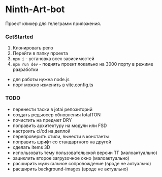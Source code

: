 # Ninth-Art-bot
Проект кликер для телеграмм приложения.

### GetStarted
1. Клонировать репо
2. Перейти в папку проекта
3. `npm i` - установка всех зависимостей
4. `npm run dev` - поднять проект локально на 3000 порту в режиме разработки
- для работы нужна node.js
- порт можно изменить в vite.config.ts

### TODO
* перенести таски в jotai репозиторий
* создать редьюсер обновления totalTON
* почистить на предмет DRY
* поправить архитектуру на модули или FSD
* настроить ci/cd на деплой
* перепроверить стили, вынести в константы
* поправить шрифт со стандартного на другой
* сделать items 3D
* использовать тему пользовательской версии ТГ (малоактуально)
* зациклить второе загрузочное окно (малоактуально)
* расширить музыкальное сопровождение (вроде не актуально)
* расширить background-images (вроде не актуально)
